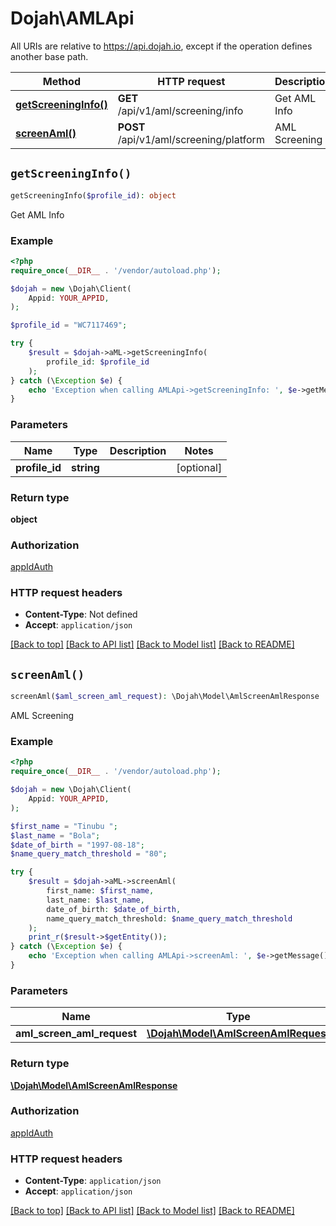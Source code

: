 # Dojah\AMLApi

All URIs are relative to https://api.dojah.io, except if the operation defines another base path.

| Method | HTTP request | Description |
| ------------- | ------------- | ------------- |
| [**getScreeningInfo()**](AMLApi.md#getScreeningInfo) | **GET** /api/v1/aml/screening/info | Get AML Info |
| [**screenAml()**](AMLApi.md#screenAml) | **POST** /api/v1/aml/screening/platform | AML Screening |


## `getScreeningInfo()`

```php
getScreeningInfo($profile_id): object
```

Get AML Info

### Example

```php
<?php
require_once(__DIR__ . '/vendor/autoload.php');

$dojah = new \Dojah\Client(
    Appid: YOUR_APPID,
);

$profile_id = "WC7117469";

try {
    $result = $dojah->aML->getScreeningInfo(
        profile_id: $profile_id
    );
} catch (\Exception $e) {
    echo 'Exception when calling AMLApi->getScreeningInfo: ', $e->getMessage(), PHP_EOL;
}

```

### Parameters

| Name | Type | Description  | Notes |
| ------------- | ------------- | ------------- | ------------- |
| **profile_id** | **string**|  | [optional] |

### Return type

**object**

### Authorization

[appIdAuth](../../README.md#appIdAuth)

### HTTP request headers

- **Content-Type**: Not defined
- **Accept**: `application/json`

[[Back to top]](#) [[Back to API list]](../../README.md#endpoints)
[[Back to Model list]](../../README.md#models)
[[Back to README]](../../README.md)

## `screenAml()`

```php
screenAml($aml_screen_aml_request): \Dojah\Model\AmlScreenAmlResponse
```

AML Screening

### Example

```php
<?php
require_once(__DIR__ . '/vendor/autoload.php');

$dojah = new \Dojah\Client(
    Appid: YOUR_APPID,
);

$first_name = "Tinubu ";
$last_name = "Bola";
$date_of_birth = "1997-08-18";
$name_query_match_threshold = "80";

try {
    $result = $dojah->aML->screenAml(
        first_name: $first_name, 
        last_name: $last_name, 
        date_of_birth: $date_of_birth, 
        name_query_match_threshold: $name_query_match_threshold
    );
    print_r($result->$getEntity());
} catch (\Exception $e) {
    echo 'Exception when calling AMLApi->screenAml: ', $e->getMessage(), PHP_EOL;
}

```

### Parameters

| Name | Type | Description  | Notes |
| ------------- | ------------- | ------------- | ------------- |
| **aml_screen_aml_request** | [**\Dojah\Model\AmlScreenAmlRequest**](../Model/AmlScreenAmlRequest.md)|  | |

### Return type

[**\Dojah\Model\AmlScreenAmlResponse**](../Model/AmlScreenAmlResponse.md)

### Authorization

[appIdAuth](../../README.md#appIdAuth)

### HTTP request headers

- **Content-Type**: `application/json`
- **Accept**: `application/json`

[[Back to top]](#) [[Back to API list]](../../README.md#endpoints)
[[Back to Model list]](../../README.md#models)
[[Back to README]](../../README.md)
